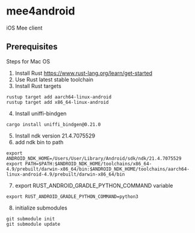 # mee4android
iOS Mee client

## Prerequisites

Steps for Mac OS
1) Install Rust https://www.rust-lang.org/learn/get-started
2) Use Rust latest stable toolchain
3) Install Rust targets
```
rustup target add aarch64-linux-android
rustup target add x86_64-linux-android
```
4) Install uniffi-bindgen
```
cargo install uniffi_bindgen@0.21.0
```
5) Install ndk version 21.4.7075529
6) add ndk bin to path
```
export ANDROID_NDK_HOME=/Users/User/Library/Android/sdk/ndk/21.4.7075529
export PATH=$PATH:$ANDROID_NDK_HOME/toolchains/x86_64-4.9/prebuilt/darwin-x86_64/bin:$ANDROID_NDK_HOME/toolchains/aarch64-linux-android-4.9/prebuilt/darwin-x86_64/bin

```
7) export RUST_ANDROID_GRADLE_PYTHON_COMMAND variable
```
export RUST_ANDROID_GRADLE_PYTHON_COMMAND=python3
```
8) initialize submodules
```
git submodule init
git submodule update
```

